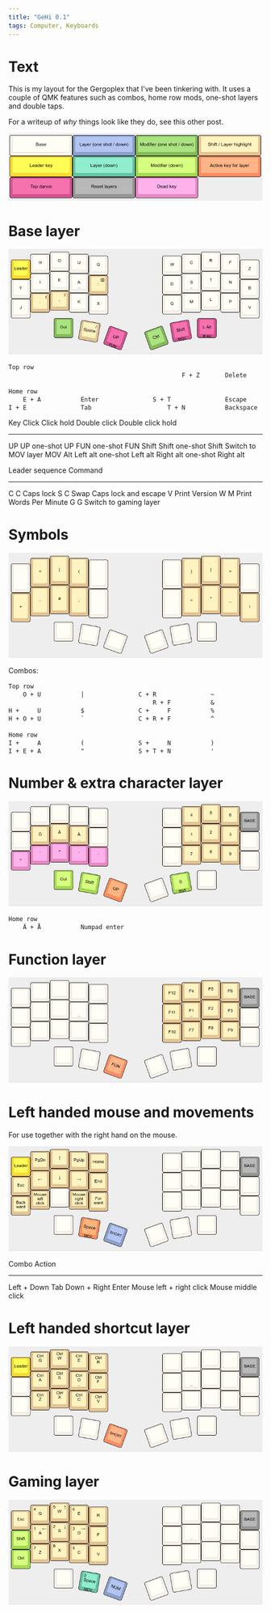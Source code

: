 ```yaml
---
title: "GeHi 0.1"
tags: Computer, Keyboards
---
```


# Text

This is my layout for the Gergoplex that I've been tinkering with. It uses a couple of QMK features such as combos, home row mods, one-shot layers and double taps.

For a writeup of *why* things look like they do, see this other post.

![Legend. Does not apply to combos.](/images/beakl-hietala/legend.png)

# Base layer

![Base layer](/images/beakl-hietala/base.png)

```
Top row
                                                F + Z       Delete

Home row
    E + A           Enter               S + T               Escape
I + E               Tab                     T + N           Backspace
```

Key     Click               Click hold      Double click            Double click hold
------  ------------------  ----------      --------------------    -----------------
UP      UP one-shot         UP              FUN one-shot            FUN
Shift   Shift one-shot      Shift           Switch to MOV layer     MOV
Alt     Left alt one-shot   Left alt        Right alt one-shot      Right alt

Leader sequence     Command
-------             -----------------
C C                 Caps lock
S C                 Swap Caps lock and escape
V                   Print Version
W M                 Print Words Per Minute
G G                 Switch to gaming layer

# Symbols

![Vertical symbol combos](/images/beakl-hietala/sym-combo.png)

Combos:

```
Top row
    O + U           |               C + R               ~
                                        R + F           &
H +     U           $               C +     F           %
H + O + U           `               C + R + F           ^

Home row
I +     A           (               S +     N           )
I + E + A           "               S + T + N           '
```

# Number & extra character layer

![UP layer](/images/beakl-hietala/num.png)

```
Home row
    Ä + Å           Numpad enter
```


# Function layer

![Function layer](/images/beakl-hietala/fun.png)


# Left handed mouse and movements

For use together with the right hand on the mouse.

![Mouse and movements](/images/beakl-hietala/mov.png)

Combo                                       Action
-------                                     ---------------------
Left + Down                                 Tab
Down + Right                                Enter
Mouse left + right click                    Mouse middle click

# Left handed shortcut layer

![Shortcut layer](/images/beakl-hietala/short.png)

# Gaming layer

![QWERTY based gaming layer](/images/beakl-hietala/gaming.png)
